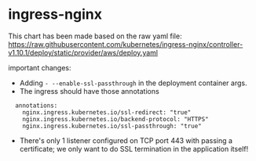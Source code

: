# ingress-nginx

This chart has been made based on the raw yaml file:
https://raw.githubusercontent.com/kubernetes/ingress-nginx/controller-v1.10.1/deploy/static/provider/aws/deploy.yaml

important changes:
* Adding `- --enable-ssl-passthrough` in the deployment container args.
* The ingress should have those annotations
```
  annotations:
    nginx.ingress.kubernetes.io/ssl-redirect: "true"
    nginx.ingress.kubernetes.io/backend-protocol: "HTTPS"
    nginx.ingress.kubernetes.io/ssl-passthrough: "true"
```
* There's only 1 listener configured on TCP port 443 with passing a certificate; we only want to do SSL termination in the application itself!

